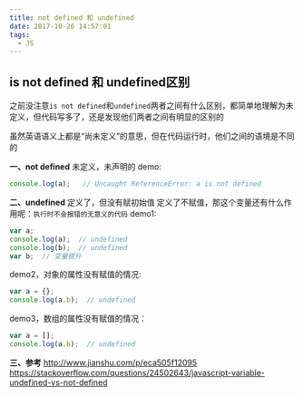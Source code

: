 ```yaml
---
title: not defined 和 undefined
date: 2017-10-26 14:57:01
tags:
  - JS
---
```


## is not defined 和 undefined区别
之前没注意`is not defined`和`undefined`两者之间有什么区别，都简单地理解为未定义，但代码写多了，还是发现他们两者之间有明显的区别的

虽然英语语义上都是“尚未定义”的意思，但在代码运行时，他们之间的语境是不同的

<!-- more -->

**一、not defined**
未定义，未声明的
demo:
```js
console.log(a);   // Uncaught ReferenceError: a is not defined
```

**二、undefined**
定义了，但没有赋初始值
定义了不赋值，那这个变量还有什么作用呢：`执行时不会报错的无意义的代码`
demo1:
```js
var a;
console.log(a);  // undefined
console.log(b);  // undefined
var b;  // 变量提升
```

demo2，对象的属性没有赋值的情况:
```js
var a = {};
console.log(a.b);  // undefined
```

demo3，数组的属性没有赋值的情况：
```js
var a = [];
console.log(a.b);  // undefined
```


**三、参考**
http://www.jianshu.com/p/eca505f12095
https://stackoverflow.com/questions/24502643/javascript-variable-undefined-vs-not-defined
